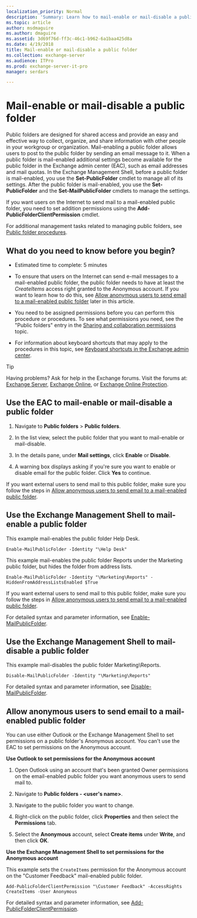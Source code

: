 ```yaml
---
localization_priority: Normal
description: 'Summary: Learn how to mail-enable or mail-disable a public folder with the Exchange admin center (EAC) or with the Exchange Management Shell.'
ms.topic: article
author: msdmaguire
ms.author: dmaguire
ms.assetid: 3d69f76d-ff3c-46c1-b962-6a1baa425d8a
ms.date: 4/19/2018
title: Mail-enable or mail-disable a public folder
ms.collection: exchange-server
ms.audience: ITPro
ms.prod: exchange-server-it-pro
manager: serdars

---
```


# Mail-enable or mail-disable a public folder

Public folders are designed for shared access and provide an easy and effective way to collect, organize, and share information with other people in your workgroup or organization. Mail-enabling a public folder allows users to post to the public folder by sending an email message to it. When a public folder is mail-enabled additional settings become available for the public folder in the Exchange admin center (EAC), such as email addresses and mail quotas. In the Exchange Management Shell, before a public folder is mail-enabled, you use the **Set-PublicFolder** cmdlet to manage all of its settings. After the public folder is mail-enabled, you use the **Set-PublicFolder** and the **Set-MailPublicFolder** cmdlets to manage the settings.

If you want users on the Internet to send mail to a mail-enabled public folder, you need to set addition permissions using the **Add-PublicFolderClientPermission** cmdlet.

For additional management tasks related to managing public folders, see [Public folder procedures](procedures.md).

## What do you need to know before you begin?

- Estimated time to complete: 5 minutes

- To ensure that users on the Internet can send e-mail messages to a mail-enabled public folder, the public folder needs to have at least the _CreateItems_ access right granted to the Anonymous account. If you want to learn how to do this, see [Allow anonymous users to send email to a mail-enabled public folder](#CreateItems.md) later in this article.

- You need to be assigned permissions before you can perform this procedure or procedures. To see what permissions you need, see the "Public folders" entry in the [Sharing and collaboration permissions](../../permissions/feature-permissions/sharing-and-collaboration-permissions.md) topic.

- For information about keyboard shortcuts that may apply to the procedures in this topic, see [Keyboard shortcuts in the Exchange admin center](../../about-documentation/exchange-admin-center-keyboard-shortcuts.md).

> [!TIP]
> Having problems? Ask for help in the Exchange forums. Visit the forums at: [Exchange Server](https://go.microsoft.com/fwlink/p/?linkId=60612), [Exchange Online](https://go.microsoft.com/fwlink/p/?linkId=267542), or [Exchange Online Protection](https://go.microsoft.com/fwlink/p/?linkId=285351).

## Use the EAC to mail-enable or mail-disable a public folder

1. Navigate to **Public folders** \> **Public folders**.

2. In the list view, select the public folder that you want to mail-enable or mail-disable.

3. In the details pane, under **Mail settings**, click **Enable** or **Disable**.

4. A warning box displays asking if you're sure you want to enable or disable email for the public folder. Click **Yes** to continue.

If you want external users to send mail to this public folder, make sure you follow the steps in [Allow anonymous users to send email to a mail-enabled public folder](#CreateItems.md).

## Use the Exchange Management Shell to mail-enable a public folder

This example mail-enables the public folder Help Desk.

```
Enable-MailPublicFolder -Identity "\Help Desk"
```

This example mail-enables the public folder Reports under the Marketing public folder, but hides the folder from address lists.

```
Enable-MailPublicFolder -Identity "\Marketing\Reports" -HiddenFromAddressListsEnabled $True
```

If you want external users to send mail to this public folder, make sure you follow the steps in [Allow anonymous users to send email to a mail-enabled public folder](#CreateItems.md).

For detailed syntax and parameter information, see [Enable-MailPublicFolder](http://technet.microsoft.com/library/6fc7ba9a-62a8-4f41-811f-608363aa1397.aspx).

## Use the Exchange Management Shell to mail-disable a public folder

This example mail-disables the public folder Marketing\Reports.

```
Disable-MailPublicFolder -Identity "\Marketing\Reports"
```

For detailed syntax and parameter information, see [Disable-MailPublicFolder](http://technet.microsoft.com/library/92d6c890-a96a-469a-b864-99d9656b12e0.aspx).

## Allow anonymous users to send email to a mail-enabled public folder
<a name="CreateItems"> </a>

You can use either Outlook or the Exchange Management Shell to set permissions on a public folder's Anonymous account. You can't use the EAC to set permissions on the Anonymous account.

 **Use Outlook to set permissions for the Anonymous account**

1. Open Outlook using an account that's been granted Owner permissions on the email-enabled public folder you want anonymous users to send mail to.

2. Navigate to **Public folders - \<user's name\>**.

3. Navigate to the public folder you want to change.

4. Right-click on the public folder, click **Properties** and then select the **Permissions** tab.

5. Select the **Anonymous** account, select **Create items** under **Write**, and then click **OK**.

 **Use the Exchange Management Shell to set permissions for the Anonymous account**

This example sets the `CreateItems` permission for the Anonymous account on the "Customer Feedback" mail-enabled public folder.

```
Add-PublicFolderClientPermission "\Customer Feedback" -AccessRights CreateItems -User Anonymous

```

For detailed syntax and parameter information, see [Add-PublicFolderClientPermission](http://technet.microsoft.com/library/d68ad7a9-daa0-4e6d-b819-5cca891c8fd9.aspx).



